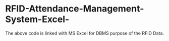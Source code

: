 # RFID-Attendance-Management-System-Excel-
The above code is linked with MS Excel for DBMS purpose of the RFID Data.
